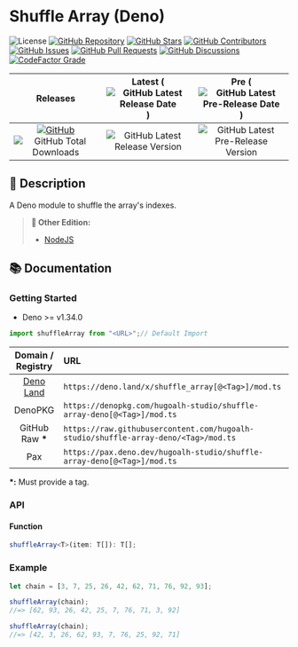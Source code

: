 # Shuffle Array (Deno)

![License](https://img.shields.io/static/v1?label=License&message=MIT&style=flat-square "License")
[![GitHub Repository](https://img.shields.io/badge/Repository-181717?logo=github&logoColor=ffffff&style=flat-square "GitHub Repository")](https://github.com/hugoalh-studio/shuffle-array-deno)
[![GitHub Stars](https://img.shields.io/github/stars/hugoalh-studio/shuffle-array-deno?label=Stars&logo=github&logoColor=ffffff&style=flat-square "GitHub Stars")](https://github.com/hugoalh-studio/shuffle-array-deno/stargazers)
[![GitHub Contributors](https://img.shields.io/github/contributors/hugoalh-studio/shuffle-array-deno?label=Contributors&logo=github&logoColor=ffffff&style=flat-square "GitHub Contributors")](https://github.com/hugoalh-studio/shuffle-array-deno/graphs/contributors)
[![GitHub Issues](https://img.shields.io/github/issues-raw/hugoalh-studio/shuffle-array-deno?label=Issues&logo=github&logoColor=ffffff&style=flat-square "GitHub Issues")](https://github.com/hugoalh-studio/shuffle-array-deno/issues)
[![GitHub Pull Requests](https://img.shields.io/github/issues-pr-raw/hugoalh-studio/shuffle-array-deno?label=Pull%20Requests&logo=github&logoColor=ffffff&style=flat-square "GitHub Pull Requests")](https://github.com/hugoalh-studio/shuffle-array-deno/pulls)
[![GitHub Discussions](https://img.shields.io/github/discussions/hugoalh-studio/shuffle-array-deno?label=Discussions&logo=github&logoColor=ffffff&style=flat-square "GitHub Discussions")](https://github.com/hugoalh-studio/shuffle-array-deno/discussions)
[![CodeFactor Grade](https://img.shields.io/codefactor/grade/github/hugoalh-studio/shuffle-array-deno?label=Grade&logo=codefactor&logoColor=ffffff&style=flat-square "CodeFactor Grade")](https://www.codefactor.io/repository/github/hugoalh-studio/shuffle-array-deno)

| **Releases** | **Latest** (![GitHub Latest Release Date](https://img.shields.io/github/release-date/hugoalh-studio/shuffle-array-deno?label=&style=flat-square "GitHub Latest Release Date")) | **Pre** (![GitHub Latest Pre-Release Date](https://img.shields.io/github/release-date-pre/hugoalh-studio/shuffle-array-deno?label=&style=flat-square "GitHub Latest Pre-Release Date")) |
|:-:|:-:|:-:|
| [![GitHub](https://img.shields.io/badge/GitHub-181717?logo=github&logoColor=ffffff&style=flat-square "GitHub")](https://github.com/hugoalh-studio/shuffle-array-deno/releases) ![GitHub Total Downloads](https://img.shields.io/github/downloads/hugoalh-studio/shuffle-array-deno/total?label=&style=flat-square "GitHub Total Downloads") | ![GitHub Latest Release Version](https://img.shields.io/github/release/hugoalh-studio/shuffle-array-deno?sort=semver&label=&style=flat-square "GitHub Latest Release Version") | ![GitHub Latest Pre-Release Version](https://img.shields.io/github/release/hugoalh-studio/shuffle-array-deno?include_prereleases&sort=semver&label=&style=flat-square "GitHub Latest Pre-Release Version") |

## 📝 Description

A Deno module to shuffle the array's indexes.

> **🔗 Other Edition:**
>
> - [NodeJS](https://github.com/hugoalh-studio/shuffle-array-nodejs)

## 📚 Documentation

### Getting Started

- Deno >= v1.34.0

```ts
import shuffleArray from "<URL>";// Default Import
```

| **Domain / Registry** | **URL** |
|:-:|:--|
| [Deno Land](https://deno.land/x/shuffle_array) | `https://deno.land/x/shuffle_array[@<Tag>]/mod.ts` |
| DenoPKG | `https://denopkg.com/hugoalh-studio/shuffle-array-deno[@<Tag>]/mod.ts` |
| GitHub Raw **\*** | `https://raw.githubusercontent.com/hugoalh-studio/shuffle-array-deno/<Tag>/mod.ts` |
| Pax | `https://pax.deno.dev/hugoalh-studio/shuffle-array-deno[@<Tag>]/mod.ts` |

**\*:** Must provide a tag.

### API

#### Function

```ts
shuffleArray<T>(item: T[]): T[];
```

### Example

```ts
let chain = [3, 7, 25, 26, 42, 62, 71, 76, 92, 93];

shuffleArray(chain);
//=> [62, 93, 26, 42, 25, 7, 76, 71, 3, 92]

shuffleArray(chain);
//=> [42, 3, 26, 62, 93, 7, 76, 25, 92, 71]
```
